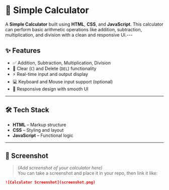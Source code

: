 # 🔢 Simple Calculator

A **Simple Calculator** built using **HTML**, **CSS**, and **JavaScript**. This calculator can perform basic arithmetic operations like addition, subtraction, multiplication, and division with a clean and responsive UI.---

## ✨ Features

- ✅ Addition, Subtraction, Multiplication, Division
- 🧮 Clear (`C`) and Delete (`DEL`) functionality
- ⚡ Real-time input and output display
- 💻 Keyboard and Mouse input support (optional)
- 🎨 Responsive design with smooth UI

---

## 🛠️ Tech Stack

- **HTML** – Markup structure  
- **CSS** – Styling and layout  
- **JavaScript** – Functional logic

---

## 📸 Screenshot

> *(Add screenshot of your calculator here)*  
You can take a screenshot and place it in your repo, then link it like:

```markdown
![Calculator Screenshot](screenshot.png)
